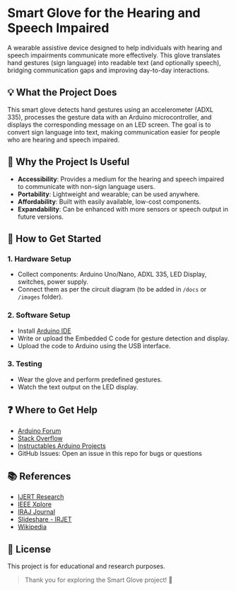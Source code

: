 # Smart Glove for the Hearing and Speech Impaired
A wearable assistive device designed to help individuals with hearing and speech impairments communicate more effectively. This glove translates hand gestures (sign language) into readable text (and optionally speech), bridging communication gaps and improving day-to-day interactions.

## 💡 What the Project Does
This smart glove detects hand gestures using an accelerometer (ADXL 335), processes the gesture data with an Arduino 
microcontroller, and displays the corresponding message on an LED screen. The goal is to convert sign language into text, 
making communication easier for people who are hearing and speech impaired.

## 🌟 Why the Project Is Useful
- **Accessibility**: Provides a medium for the hearing and speech impaired to communicate with non-sign language users.
- **Portability**: Lightweight and wearable; can be used anywhere.
- **Affordability**: Built with easily available, low-cost components.
- **Expandability**: Can be enhanced with more sensors or speech output in future versions.

## 🚀 How to Get Started

### 1. Hardware Setup
- Collect components: Arduino Uno/Nano, ADXL 335, LED Display, switches, power supply.
- Connect them as per the circuit diagram (to be added in `/docs` or `/images` folder).

### 2. Software Setup
- Install [Arduino IDE](https://www.arduino.cc/en/software)
- Write or upload the Embedded C code for gesture detection and display.
- Upload the code to Arduino using the USB interface.

### 3. Testing
- Wear the glove and perform predefined gestures.
- Watch the text output on the LED display.

## ❓ Where to Get Help
- [Arduino Forum](https://forum.arduino.cc/)
- [Stack Overflow](https://stackoverflow.com/questions/tagged/arduino)
- [Instructables Arduino Projects](https://www.instructables.com/howto/arduino/)
- GitHub Issues: Open an issue in this repo for bugs or questions

## 📚 References
- [IJERT Research](https://www.ijert.org/research)
- [IEEE Xplore](https://ieeexplore.ieee.org/document)
- [IRAJ Journal](http://www.iraj.in/journal/journal_file/journal_pdf)
- [Slideshare - IRJET](https://www.slideshare.net/irjetjournal)
- [Wikipedia](https://www.wikipedia.org/)

## 📄 License
This project is for educational and research purposes.

> Thank you for exploring the Smart Glove project! 💬

